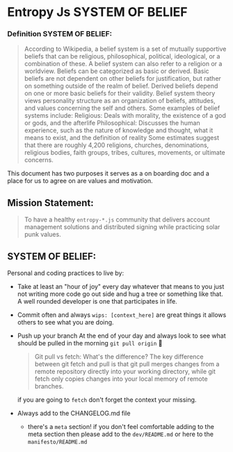# Entropy Js SYSTEM OF BELIEF

### Definition SYSTEM OF BELIEF:

> According to Wikipedia, a belief system is a set of mutually supportive beliefs
> that can be religious, philosophical, political, ideological, or a combination
> of these. A belief system can also refer to a religion or a worldview.
> Beliefs can be categorized as basic or derived. Basic beliefs are not dependent
> on other beliefs for justification, but rather on something outside of the realm
> of belief. Derived beliefs depend on one or more basic beliefs for their validity.
> Belief system theory views personality structure as an organization of beliefs,
> attitudes, and values concerning the self and others.
> Some examples of belief systems include:
> Religious: Deals with morality, the existence of a god or gods, and the afterlife
> Philosophical: Discusses the human experience, such as the nature of knowledge
> and thought, what it means to exist, and the definition of reality
> Some estimates suggest that there are roughly 4,200 religions, churches,
> denominations, religious bodies, faith groups, tribes, cultures, movements,
> or ultimate concerns.

This document has two purposes it serves as a on boarding doc and
a place for us to agree on are values and motivation.

## Mission Statement:

> To have a healthy `entropy-*.js` community that delivers account management solutions and distributed signing while practicing solar punk values.

## SYSTEM OF BELIEF:

Personal and coding practices to live by:

- Take at least an "hour of joy" every day whatever that means to you just not writing more code
  go out side and hug a tree or something like that. A well rounded developer is one that participates in life.

- Commit often and always
  `wips: [context_here]` are great things it allows others to see what you are doing.

- Push up your branch At the end of your day and always look to see what should be pulled in the morning
  `git pull origin` :yellow_heart:

  > Git pull vs fetch: What's the difference?
  > The key difference between git fetch and pull is that git pull merges changes from a remote repository directly into your working directory, while git fetch only copies changes into your local memory of remote branches.

  if you are going to `fetch` don't forget the context your missing.

- Always add to the CHANGELOG.md file
  - there's a `meta` section! if you don't feel comfortable adding to the meta section then please add to the `dev/README.md` or here to the `manifesto/README.md`
